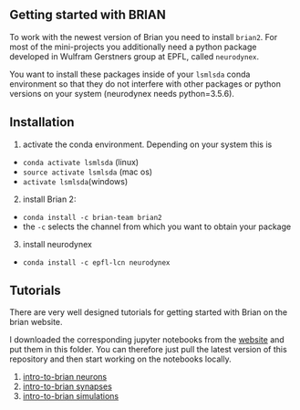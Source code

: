 ## Getting started with BRIAN

To work with the newest version of Brian you need to install `brian2`. For most of
the mini-projects you additionally need a python package developed in Wulfram
Gerstners group at EPFL, called `neurodynex`.

You want to install these packages inside of your `lsmlsda` conda environment so
that they do not interfere with other packages or python versions on your system
(neurodynex needs python=3.5.6).

## Installation
1) activate the conda environment. Depending on your system this is
  - `conda activate lsmlsda` (linux)
  - `source activate lsmlsda` (mac os)
  - `activate lsmlsda`(windows)
2) install Brian 2:
  - `conda install -c brian-team brian2`
  - the `-c` selects the channel from which you want to obtain your package
3) install neurodynex
  - `conda install -c epfl-lcn neurodynex`

## Tutorials
There are very well designed tutorials for getting started with Brian on the brian
website.

I downloaded the corresponding jupyter notebooks from the [website](https://brian2.readthedocs.io/en/stable/resources/tutorials/index.html) and put them in this folder. You
can therefore just pull the latest version of this repository and then start working
on the notebooks locally.

1) [intro-to-brian neurons](1-intro-to-brian-neurons.ipynb)
2) [intro-to-brian synapses](2-intro-to-brian-synapses.ipynb)
3) [intro-to-brian simulations](3-intro-to-brian-simulations.ipynb)
